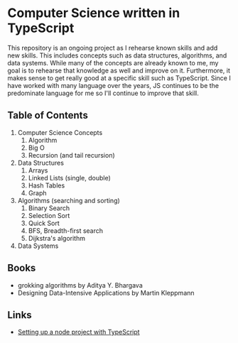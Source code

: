# Computer Science written in TypeScript

This repository is an ongoing project as I rehearse known skills and add new skills. This includes concepts such as data structures, algorithms, and data systems. While many of the concepts are already known to me, my goal is to rehearse that knowledge as well and improve on it. Furthermore, it makes sense to get really good at a specific skill such as TypeScript. Since I have worked with many language over the years, JS continues to be the predominate language for me so I'll continue to improve that skill.

## Table of Contents

1. Computer Science Concepts
    1. Algorithm
    2. Big O
    3. Recursion (and tail recursion)
2. Data Structures
    1. Arrays
    2. Linked Lists (single, double)
    3. Hash Tables
    4. Graph
3. Algorithms (searching and sorting)
    1. Binary Search
    2. Selection Sort
    3. Quick Sort
    4. BFS, Breadth-first search
    5. Dijkstra's algorithm
5. Data Systems


## Books

- grokking algorithms by Aditya Y. Bhargava
- Designing Data-Intensive Applications by Martin Kleppmann

## Links

- [Setting up a node project with TypeScript](https://www.digitalocean.com/community/tutorials/setting-up-a-node-project-with-typescript)